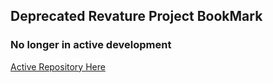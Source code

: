 ## Deprecated Revature Project BookMark
### No longer in active development

[Active Repository Here](https://github.com/bookmark-dev/bookmark-webapp)
